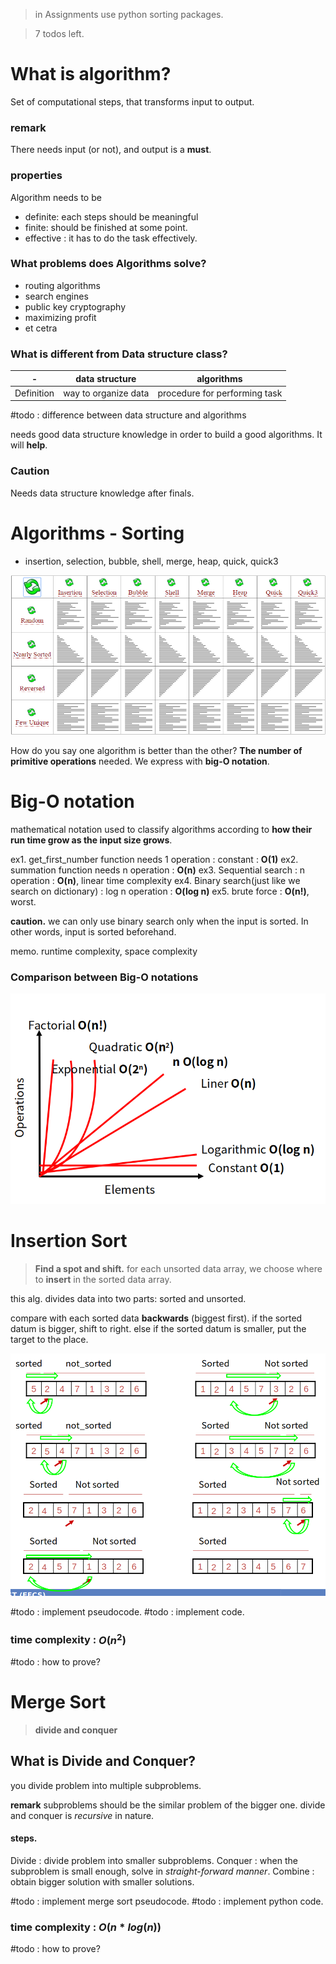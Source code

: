 
> in Assignments use python sorting packages.

> 7 todos left.

# What is algorithm?

Set of computational steps, that transforms input to output. 

### remark
There needs input (or not), and output is a **must**.

### properties
Algorithm needs to be
* definite: each steps should be meaningful
* finite: should be finished at some point.
* effective : it has to do the task effectively.

### What problems does Algorithms solve?
* routing algorithms
* search engines
* public key cryptography
* maximizing profit
* et cetra

### What is different from Data structure class?

|-|data structure|algorithms|
|-|---|---|
|Definition|way to organize data|procedure for performing task|
#todo : difference between data structure and algorithms

needs good data structure knowledge in order to build a good algorithms. It will **help**. 

### Caution
Needs data structure knowledge after finals.


# Algorithms - Sorting

* insertion, selection, bubble, shell, merge, heap, quick, quick3

![algorithms-sorting](../images/20230830144603.png)

How do you say one algorithm is better than the other?
**The number of primitive operations** needed.
We express with **big-O notation**.


# Big-O notation
mathematical notation used to classify algorithms according to **how their run time grow as the input size grows**. 

ex1. get_first_number function needs 1 operation : constant : **O(1)**
ex2. summation function needs n operation : **O(n)**
ex3. Sequential search : n operation :  **O(n)**, linear time complexity
ex4. Binary search(just like we search on dictionary) : log n operation :  **O(log n)**
ex5. brute force : **O(n!)**, worst.

**caution.**
we can only use binary search only when the input is sorted. In other words, input is sorted beforehand.

memo. runtime complexity, space complexity

### Comparison between Big-O notations
![Big-O notations](../images/20230830145809.png)


# Insertion Sort
>**Find a spot and shift.** 
> for each unsorted data array, we choose where to **insert** in the sorted data array.

this alg. divides data into two parts: sorted and unsorted.

compare with each sorted data **backwards** (biggest first).
if the sorted datum is bigger, shift to right.
else if the sorted datum is smaller, put the target to the place. 

![insertion sort](../images/20230830150848.png)


#todo : implement pseudocode.
#todo : implement code.


### time complexity : $O(n^2)$
#todo : how to prove?
# Merge Sort
> **divide and conquer**

## What is Divide and Conquer?
you divide problem into multiple subproblems. 

**remark**
subproblems should be the similar problem of the bigger one. 
divide and conquer is *recursive* in nature. 

#### steps.
Divide : divide problem into smaller subproblems.
Conquer : when the subproblem is small enough, solve in *straight-forward manner*. 
Combine : obtain bigger solution with smaller solutions.

#todo : implement merge sort pseudocode.
#todo : implement python code.

### time complexity : $O(n*log(n))$
#todo : how to prove?